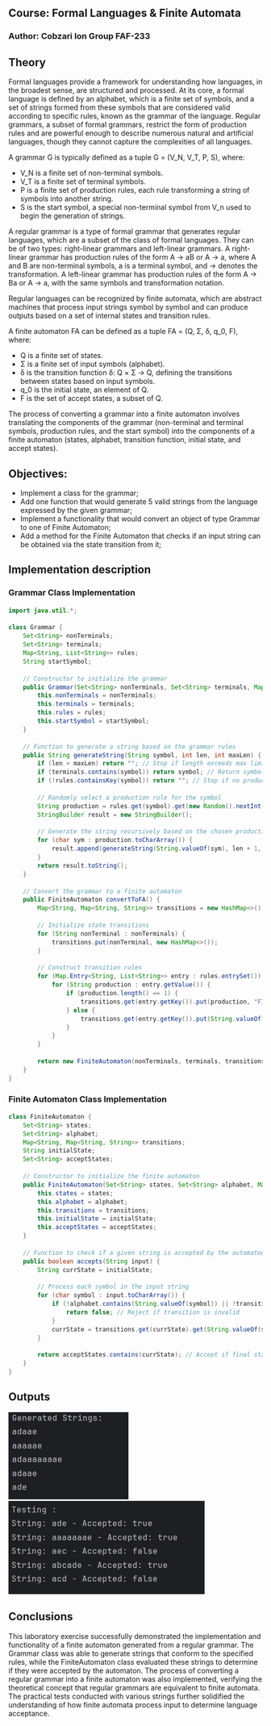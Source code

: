 

## Course: Formal Languages & Finite Automata

### Author: Cobzari Ion Group FAF-233

## Theory

Formal languages provide a framework for understanding how languages, in the broadest sense, are structured and processed. At its core, a formal language is defined by an alphabet, which is a finite set of symbols, and a set of strings formed from these symbols that are considered valid according to specific rules, known as the grammar of the language. Regular grammars, a subset of formal grammars, restrict the form of production rules and are powerful enough to describe numerous natural and artificial languages, though they cannot capture the complexities of all languages.

A grammar G is typically defined as a tuple G = (V_N, V_T, P, S), where:

- V_N is a finite set of non-terminal symbols.
- V_T is a finite set of terminal symbols.
- P is a finite set of production rules, each rule transforming a string of symbols into another string.
- S is the start symbol, a special non-terminal symbol from V_n used to begin the generation of strings.

A regular grammar is a type of formal grammar that generates regular languages, which are a subset of the class of formal languages. They can be of two types: right-linear grammars and left-linear grammars. A right-linear grammar has production rules of the form A → aB or A → a, where A and B are non-terminal symbols, a is a terminal symbol, and → denotes the transformation. A left-linear grammar has production rules of the form A → Ba or A → a, with the same symbols and transformation notation.

Regular languages can be recognized by finite automata, which are abstract machines that process input strings symbol by symbol and can produce outputs based on a set of internal states and transition rules.

A finite automaton FA can be defined as a tuple FA = (Q, Σ, δ, q_0, F), where:

- Q is a finite set of states.
- Σ is a finite set of input symbols (alphabet).
- δ is the transition function δ: Q × Σ → Q, defining the transitions between states based on input symbols.
- q_0 is the initial state, an element of Q.
- F is the set of accept states, a subset of Q.

The process of converting a grammar into a finite automaton involves translating the components of the grammar (non-terminal and terminal symbols, production rules, and the start symbol) into the components of a finite automaton (states, alphabet, transition function, initial state, and accept states).

## Objectives:

- Implement a class for the grammar;
- Add one function that would generate 5 valid strings from the language expressed by the given grammar;
- Implement a functionality that would convert an object of type Grammar to one of Finite Automaton;
- Add a method for the Finite Automaton that checks if an input string can be obtained via the state transition from it;

## Implementation description

### Grammar Class Implementation

```java
import java.util.*;

class Grammar {
    Set<String> nonTerminals;
    Set<String> terminals;
    Map<String, List<String>> rules;
    String startSymbol;

    // Constructor to initialize the grammar
    public Grammar(Set<String> nonTerminals, Set<String> terminals, Map<String, List<String>> rules, String startSymbol) {
        this.nonTerminals = nonTerminals;
        this.terminals = terminals;
        this.rules = rules;
        this.startSymbol = startSymbol;
    }

    // Function to generate a string based on the grammar rules
    public String generateString(String symbol, int len, int maxLen) {
        if (len > maxLen) return ""; // Stop if length exceeds max limit
        if (terminals.contains(symbol)) return symbol; // Return symbol if it's a terminal
        if (!rules.containsKey(symbol)) return ""; // Stop if no production rule exists
        
        // Randomly select a production rule for the symbol
        String production = rules.get(symbol).get(new Random().nextInt(rules.get(symbol).size()));
        StringBuilder result = new StringBuilder();
        
        // Generate the string recursively based on the chosen production rule
        for (char sym : production.toCharArray()) {
            result.append(generateString(String.valueOf(sym), len + 1, maxLen));
        }
        return result.toString();
    }

    // Convert the grammar to a finite automaton
    public FiniteAutomaton convertToFA() {
        Map<String, Map<String, String>> transitions = new HashMap<>();
        
        // Initialize state transitions
        for (String nonTerminal : nonTerminals) {
            transitions.put(nonTerminal, new HashMap<>());
        }
        
        // Construct transition rules
        for (Map.Entry<String, List<String>> entry : rules.entrySet()) {
            for (String production : entry.getValue()) {
                if (production.length() == 1) {
                    transitions.get(entry.getKey()).put(production, "FINAL"); // Mark as final state
                } else {
                    transitions.get(entry.getKey()).put(String.valueOf(production.charAt(0)), String.valueOf(production.charAt(1)));
                }
            }
        }
        
        return new FiniteAutomaton(nonTerminals, terminals, transitions, startSymbol, Collections.singleton("FINAL"));
    }
}
```

### Finite Automaton Class Implementation

```java
class FiniteAutomaton {
    Set<String> states;
    Set<String> alphabet;
    Map<String, Map<String, String>> transitions;
    String initialState;
    Set<String> acceptStates;

    // Constructor to initialize the finite automaton
    public FiniteAutomaton(Set<String> states, Set<String> alphabet, Map<String, Map<String, String>> transitions, String initialState, Set<String> acceptStates) {
        this.states = states;
        this.alphabet = alphabet;
        this.transitions = transitions;
        this.initialState = initialState;
        this.acceptStates = acceptStates;
    }

    // Function to check if a given string is accepted by the automaton
    public boolean accepts(String input) {
        String currState = initialState;
        
        // Process each symbol in the input string
        for (char symbol : input.toCharArray()) {
            if (!alphabet.contains(String.valueOf(symbol)) || !transitions.containsKey(currState) || !transitions.get(currState).containsKey(String.valueOf(symbol))) {
                return false; // Reject if transition is invalid
            }
            currState = transitions.get(currState).get(String.valueOf(symbol));
        }
        
        return acceptStates.contains(currState); // Accept if final state is reached
    }
}
```
## Outputs
![The outputs of the generated strings](img.png)
![The output of how finite Automaton check results](img_1.png)

## Conclusions

This laboratory exercise successfully demonstrated the implementation and functionality of a finite automaton generated from a regular grammar. The Grammar class was able to generate strings that conform to the specified rules, while the FiniteAutomaton class evaluated these strings to determine if they were accepted by the automaton. The process of converting a regular grammar into a finite automaton was also implemented, verifying the theoretical concept that regular grammars are equivalent to finite automata. The practical tests conducted with various strings further solidified the understanding of how finite automata process input to determine language acceptance.
